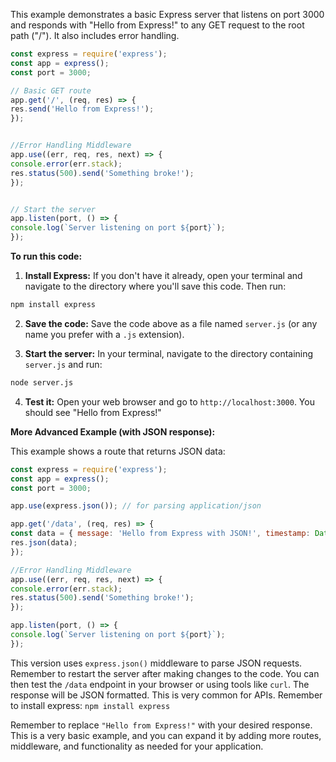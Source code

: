 This example demonstrates a basic Express server that listens on port 3000 and responds with "Hello from Express!" to
any GET request to the root path ("/"). It also includes error handling.

```javascript
const express = require('express');
const app = express();
const port = 3000;

// Basic GET route
app.get('/', (req, res) => {
res.send('Hello from Express!');
});


//Error Handling Middleware
app.use((err, req, res, next) => {
console.error(err.stack);
res.status(500).send('Something broke!');
});


// Start the server
app.listen(port, () => {
console.log(`Server listening on port ${port}`);
});
```

**To run this code:**

1. **Install Express:** If you don't have it already, open your terminal and navigate to the directory where you'll save
this code. Then run:
```bash
npm install express
```

2. **Save the code:** Save the code above as a file named `server.js` (or any name you prefer with a `.js` extension).

3. **Start the server:** In your terminal, navigate to the directory containing `server.js` and run:
```bash
node server.js
```

4. **Test it:** Open your web browser and go to `http://localhost:3000`. You should see "Hello from Express!"


**More Advanced Example (with JSON response):**

This example shows a route that returns JSON data:

```javascript
const express = require('express');
const app = express();
const port = 3000;

app.use(express.json()); // for parsing application/json

app.get('/data', (req, res) => {
const data = { message: 'Hello from Express with JSON!', timestamp: Date.now() };
res.json(data);
});

//Error Handling Middleware
app.use((err, req, res, next) => {
console.error(err.stack);
res.status(500).send('Something broke!');
});

app.listen(port, () => {
console.log(`Server listening on port ${port}`);
});
```

This version uses `express.json()` middleware to parse JSON requests. Remember to restart the server after making
changes to the code. You can then test the `/data` endpoint in your browser or using tools like `curl`. The response
will be JSON formatted. This is very common for APIs. Remember to install express: `npm install express`


Remember to replace `"Hello from Express!"` with your desired response. This is a very basic example, and you can expand
it by adding more routes, middleware, and functionality as needed for your application.